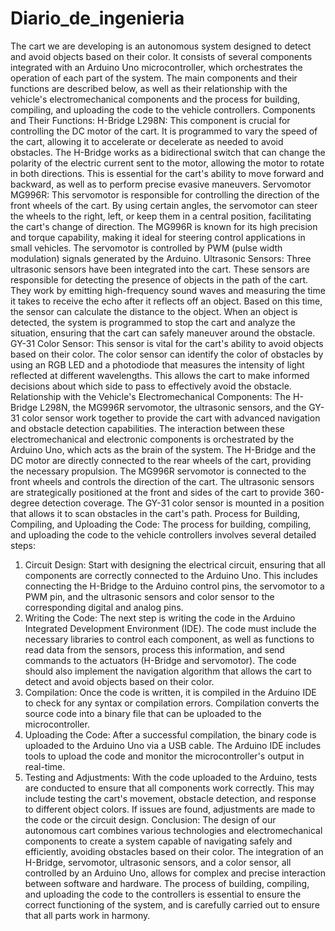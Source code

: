 # Diario_de_ingenieria
The cart we are developing is an autonomous system designed to detect and avoid objects based on their color. It consists of several components integrated with an Arduino Uno microcontroller, which orchestrates the operation of each part of the system. The main components and their functions are described below, as well as their relationship with the vehicle's electromechanical components and the process for building, compiling, and uploading the code to the vehicle controllers.
Components and Their Functions:
H-Bridge L298N: This component is crucial for controlling the DC motor of the cart. It is programmed to vary the speed of the cart, allowing it to accelerate or decelerate as needed to avoid obstacles. The H-Bridge works as a bidirectional switch that can change the polarity of the electric current sent to the motor, allowing the motor to rotate in both directions. This is essential for the cart's ability to move forward and backward, as well as to perform precise evasive maneuvers.
Servomotor MG996R: This servomotor is responsible for controlling the direction of the front wheels of the cart. By using certain angles, the servomotor can steer the wheels to the right, left, or keep them in a central position, facilitating the cart's change of direction. The MG996R is known for its high precision and torque capability, making it ideal for steering control applications in small vehicles. The servomotor is controlled by PWM (pulse width modulation) signals generated by the Arduino.
Ultrasonic Sensors: Three ultrasonic sensors have been integrated into the cart. These sensors are responsible for detecting the presence of objects in the path of the cart. They work by emitting high-frequency sound waves and measuring the time it takes to receive the echo after it reflects off an object. Based on this time, the sensor can calculate the distance to the object. When an object is detected, the system is programmed to stop the cart and analyze the situation, ensuring that the cart can safely maneuver around the obstacle.
GY-31 Color Sensor: This sensor is vital for the cart's ability to avoid objects based on their color. The color sensor can identify the color of obstacles by using an RGB LED and a photodiode that measures the intensity of light reflected at different wavelengths. This allows the cart to make informed decisions about which side to pass to effectively avoid the obstacle.
Relationship with the Vehicle's Electromechanical Components:
The H-Bridge L298N, the MG996R servomotor, the ultrasonic sensors, and the GY-31 color sensor work together to provide the cart with advanced navigation and obstacle detection capabilities. The interaction between these electromechanical and electronic components is orchestrated by the Arduino Uno, which acts as the brain of the system.
The H-Bridge and the DC motor are directly connected to the rear wheels of the cart, providing the necessary propulsion. The MG996R servomotor is connected to the front wheels and controls the direction of the cart. The ultrasonic sensors are strategically positioned at the front and sides of the cart to provide 360-degree detection coverage. The GY-31 color sensor is mounted in a position that allows it to scan obstacles in the cart's path.
Process for Building, Compiling, and Uploading the Code:
The process for building, compiling, and uploading the code to the vehicle controllers involves several detailed steps:
1.	Circuit Design: Start with designing the electrical circuit, ensuring that all components are correctly connected to the Arduino Uno. This includes connecting the H-Bridge to the Arduino control pins, the servomotor to a PWM pin, and the ultrasonic sensors and color sensor to the corresponding digital and analog pins.
2.	Writing the Code: The next step is writing the code in the Arduino Integrated Development Environment (IDE). The code must include the necessary libraries to control each component, as well as functions to read data from the sensors, process this information, and send commands to the actuators (H-Bridge and servomotor). The code should also implement the navigation algorithm that allows the cart to detect and avoid objects based on their color.
3.	Compilation: Once the code is written, it is compiled in the Arduino IDE to check for any syntax or compilation errors. Compilation converts the source code into a binary file that can be uploaded to the microcontroller.
4.	Uploading the Code: After a successful compilation, the binary code is uploaded to the Arduino Uno via a USB cable. The Arduino IDE includes tools to upload the code and monitor the microcontroller's output in real-time.
5.	Testing and Adjustments: With the code uploaded to the Arduino, tests are conducted to ensure that all components work correctly. This may include testing the cart's movement, obstacle detection, and response to different object colors. If issues are found, adjustments are made to the code or the circuit design.
Conclusion:
The design of our autonomous cart combines various technologies and electromechanical components to create a system capable of navigating safely and efficiently, avoiding obstacles based on their color. The integration of an H-Bridge, servomotor, ultrasonic sensors, and a color sensor, all controlled by an Arduino Uno, allows for complex and precise interaction between software and hardware. The process of building, compiling, and uploading the code to the controllers is essential to ensure the correct functioning of the system, and is carefully carried out to ensure that all parts work in harmony.
